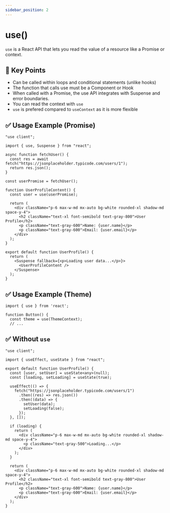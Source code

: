 ```yaml
---
sidebar_position: 2
---
```


# use()

`use` is a React API that lets you read the value of a resource like a Promise or context.

## 🚀 Key Points

- Can be called within loops and conditional statements (unlike hooks)
- The function that calls use must be a Component or Hook
- When called with a Promise, the use API integrates with Suspense and error boundaries.
- You can read the context with `use`
- `use` is prefered compared to `useContext` as it is more flexible

## ✅ Usage Example (Promise)

```tsx
"use client";

import { use, Suspense } from "react";

async function fetchUser() {
  const res = await fetch("https://jsonplaceholder.typicode.com/users/1");
  return res.json();
}

const userPromise = fetchUser();

function UserProfileContent() {
  const user = use(userPromise);

  return (
    <div className="p-6 max-w-md mx-auto bg-white rounded-xl shadow-md space-y-4">
      <h2 className="text-xl font-semibold text-gray-800">User Profile</h2>
      <p className="text-gray-600">Name: {user.name}</p>
      <p className="text-gray-600">Email: {user.email}</p>
    </div>
  );
}

export default function UserProfile() {
  return (
    <Suspense fallback={<p>Loading user data...</p>}>
      <UserProfileContent />
    </Suspense>
  );
}
```

## ✅ Usage Example (Theme)

```tsx
import { use } from 'react';

function Button() {
  const theme = use(ThemeContext);
  // ...
```

## ✅ Without `use`

```tsx
"use client";

import { useEffect, useState } from "react";

export default function UserProfile() {
  const [user, setUser] = useState<any>(null);
  const [loading, setLoading] = useState(true);

  useEffect(() => {
    fetch("https://jsonplaceholder.typicode.com/users/1")
      .then((res) => res.json())
      .then((data) => {
        setUser(data);
        setLoading(false);
      });
  }, []);

  if (loading) {
    return (
      <div className="p-6 max-w-md mx-auto bg-white rounded-xl shadow-md space-y-4">
        <p className="text-gray-500">Loading...</p>
      </div>
    );
  }

  return (
    <div className="p-6 max-w-md mx-auto bg-white rounded-xl shadow-md space-y-4">
      <h2 className="text-xl font-semibold text-gray-800">User Profile</h2>
      <p className="text-gray-600">Name: {user.name}</p>
      <p className="text-gray-600">Email: {user.email}</p>
    </div>
  );
}
```
